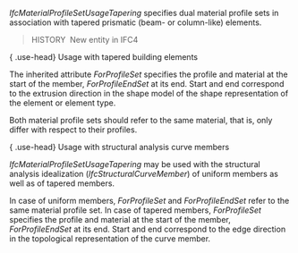 ﻿_IfcMaterialProfileSetUsageTapering_ specifies dual material profile sets in association with tapered prismatic (beam- or column-like) elements.

> HISTORY  New entity in IFC4

{ .use-head}
Usage with tapered building elements

The inherited attribute _ForProfileSet_ specifies the profile and material at the start of the member, _ForProfileEndSet_ at its end. Start and end correspond to the extrusion direction in the shape model of the shape representation of the element or element type.

Both material profile sets should refer to the same material, that is, only differ with respect to their profiles.

{ .use-head}
Usage with structural analysis curve members

_IfcMaterialProfileSetUsageTapering_ may be used with the structural analysis idealization (_IfcStructuralCurveMember_) of uniform members as well as of tapered members.

In case of uniform members, _ForProfileSet_ and _ForProfileEndSet_ refer to the same material profile set. In case of tapered members, _ForProfileSet_ specifies the profile and material at the start of the member, _ForProfileEndSet_ at its end. Start and end correspond to the edge direction in the topological representation of the curve member.
